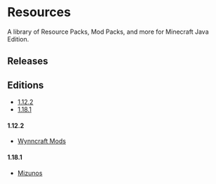 # Resources

A library of Resource Packs, Mod Packs, and more for Minecraft Java Edition.

## Releases

## Editions

- [1.12.2](https://github.com/CVXSL-MC/Resources/blob/main/README.md#1122)
- [1.18.1](https://github.com/CVXSL-MC/Resources/blob/main/README.md#1181)

#### 1.12.2

- [Wynncraft Mods](https://github.com/CVXSL-MC/Resources/releases/tag/WynncraftMods)

#### 1.18.1

- [Mizunos](https://github.com/CVXSL-MC/Resources/releases/tag/Mizunos)

